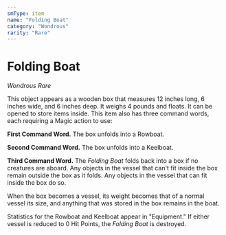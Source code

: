```yaml
---
smType: item
name: "Folding Boat"
category: "Wondrous"
rarity: "Rare"
---
```


# Folding Boat
*Wondrous Rare*

This object appears as a wooden box that measures 12 inches long, 6 inches wide, and 6 inches deep. It weighs 4 pounds and floats. It can be opened to store items inside. This item also has three command words, each requiring a Magic action to use:

**First Command Word.** The box unfolds into a Rowboat.

**Second Command Word.** The box unfolds into a Keelboat.

**Third Command Word.** The *Folding Boat* folds back into a box if no creatures are aboard. Any objects in the vessel that can't fit inside the box remain outside the box as it folds. Any objects in the vessel that can fit inside the box do so.

When the box becomes a vessel, its weight becomes that of a normal vessel its size, and anything that was stored in the box remains in the boat.

Statistics for the Rowboat and Keelboat appear in "Equipment." If either vessel is reduced to 0 Hit Points, the *Folding Boat* is destroyed.
